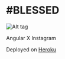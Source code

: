 # #BLESSED

![Alt tag](/client/blessed.png)

Angular X Instagram

Deployed on [Heroku](https://hashtagblessed.herokuapp.com/)

